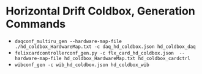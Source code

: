 # Horizontal Drift Coldbox, Generation Commands

* `daqconf_multiru_gen --hardware-map-file ./hd_coldbox_HardwareMap.txt -c daq_hd_coldbox.json hd_coldbox_daq`
* `felixcardcontrollerconf_gen.py -c flx_card_hd_coldbox.json  --hardware-map-file hd_coldbox_HardwareMap.txt hd_coldbox_cardctrl`
* `wibconf_gen -c wib_hd_coldbox.json hd_coldbox_wib`



